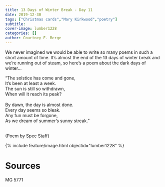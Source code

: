 ```yaml
---
title: 13 Days of Winter Break - Day 11
date: 2019-12-30
tags: ["Christmas cards","Mary Kirkwood","poetry"]
subtitle: 
cover-image: lumber1228
categories: []
author: Courtney E. Berge
---
```


<p>We never imagined we would be able to write so many poems in such a short amount of time. It’s almost the end of the 13 days of winter break and we’re running out of steam, so here’s a poem about the dark days of winter...</p><p>“The solstice has come and gone, <br/>It’s been at least a week.<br/>The sun is still so withdrawn,<br/>When will it reach its peak?<br/><br/>By dawn, the day is almost done.<br/>Every day seems so bleak.<br/>Any fun must be forgone,<br/>As we dream of summer’s sunny streak.”<br/><br/>

(Poem by Spec Staff)

{% include feature/image.html objectid="lumber1228" %}

# Sources

MG 5771